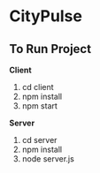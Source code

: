 # CityPulse

## To Run Project

**Client**

1) cd client
2) npm install
3) npm start

**Server**

1) cd server
2) npm install
3) node server.js
